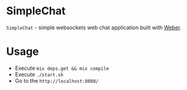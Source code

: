 SimpleChat
===========

`SimpleChat` - simple websockets web chat application built with [Weber]().

Usage
===========

  * Execute `mix deps.get && mix compile`
  * Execute `./start.sh`
  * Go to the `http://localhost:8080/`